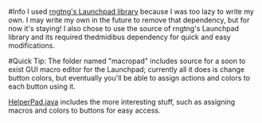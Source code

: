 #Info
I used [rngtng's Launchpad library](https://github.com/rngtng/launchpad) because I was too lazy to write my own. I may write my own in the future to remove that dependency, but for now it's staying! I also chose to use the source of rngtng's Launchpad library and its required thedmidibus dependency for quick and easy modifications.

#Quick Tip:
The folder named "macropad" includes source for a soon to exist GUI macro editor for the Launchpad; currently all it does is change button colors, but eventually you'll be able to assign actions and colors to each button using it.

[HelperPad.java](https://github.com/jocopa3/Launchpad-Tests/blob/master/src/launchpad/HelperPad.java) includes the more interesting stuff, such as assigning macros and colors to buttons for easy access.
